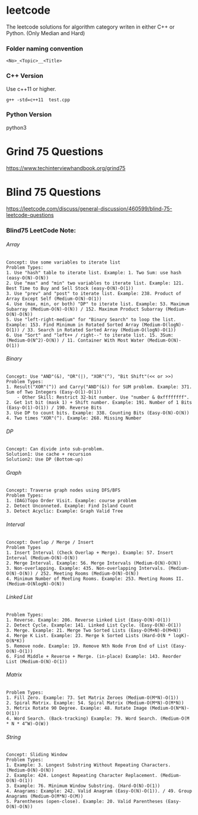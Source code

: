# leetcode
The leetcode solutions for algorithm category writen in either C++ or Python.
(Only Median and Hard)

### Folder naming convention
```
<No>_<Topic>__<Title>
```

### C++ Version
Use c++11 or higher.
```
g++ -std=c++11  test.cpp
```

### Python Version
python3






# Grind 75 Questions
https://www.techinterviewhandbook.org/grind75








# Blind 75 Questions
https://leetcode.com/discuss/general-discussion/460599/blind-75-leetcode-questions

### Blind75 LeetCode Note:

###### Array
```
Concept: Use some variables to iterate list
Problem Types:
1. Use "hash" table to iterate list. Example: 1. Two Sum: use hash (easy-O(N)-O(N))
2. Use "max" and "min" two variables to iterate list. Example: 121. Best Time to Buy and Sell Stock (easy-O(N)-O(1))
3. Use "prev" and "post" to iterate list. Example: 238. Product of Array Except Self (Medium-O(N)-O(1))
4. Use (max, min, or both) "DP" to iterate list. Example: 53. Maximum Subarray (Medium-O(N)-O(N)) / 152. Maximum Product Subarray (Medium-O(N)-O(N))
5. Use "left-right-medium" for "Binary Search" to loop the list. Example: 153. Find Minimum in Rotated Sorted Array (Medium-O(logN)-O(1)) / 33. Search in Rotated Sorted Array (Medium-O(logN)-O(1))
6. Use "Sort" and "left++ / right--" to iterate list. 15. 3Sum:  (Medium-O(N^2)-O(N)) / 11. Container With Most Water (Medium-O(N)-O(1))
```
###### Binary
```
Concept: Use "AND"(&), "OR"(|), "XOR"(^), "Bit Shift"(<< or >>)
Problem Types:
1. Result("XOR"(^)) and Carry("AND"(&)) for SUM problem. Example: 371. Sum of Two Integers (Easy-O(1)-O(1))
    - Other Skill: Restrict 32-bit number. Use "number & 0xffffffff".
2. Get 1st bit (mask 1) + Shift number. Example: 191. Number of 1 Bits (Easy-O(1)-O(1)) / 190. Reverse Bits
3. Use DP to count bits. Example: 338. Counting Bits (Easy-O(N)-O(N))
4. Two times "XOR"(^). Example: 268. Missing Number 
```

###### DP
```
Concept: Can divide into sub-problem.
Solution1: Use cache + recursion
Solution2: Use DP (Bottom-up)
```

###### Graph
```
Concept: Traverse graph nodes using DFS/BFS
Problem Types:
1. (DAG)Topo Order Visit. Example: course problem
2. Detect Unconneted. Example: Find Island Count
3. Detect Acyclic: Example: Graph Valid Tree
```


###### Interval
```
Concept: Overlap / Merge / Insert
Problem Types
1. Insert Interval (Check Overlap + Merge). Example: 57. Insert Interval (Medium-O(N)-O(N))
2. Merge Interval. Example: 56. Merge Intervals (Medium-O(N)-O(N))
3. Non-overlapping. Example: 435. Non-overlapping Intervals. (Medium-O(N)-O(N)) / 252. Meeting Rooms (Medium-O(N)-O(N))
4. Minimum Number of Meeting Rooms. Example: 253. Meeting Rooms II. (Medium-O(NlogN)-O(N))
```

###### Linked List
```
Problem Types:
1. Reverse. Example: 206. Reverse Linked List (Easy-O(N)-O(1))
2. Detect Cycle. Example: 141. Linked List Cycle. (Easy-O(N)-O(1))
3. Merge. Example: 21. Merge Two Sorted Lists (Easy-O(M+N)-O(M+N))
4. Merge K List. Example: 23. Merge k Sorted Lists (Hard-O(N * logK)-O(N*K))
5. Remove node. Example: 19. Remove Nth Node From End of List (Easy-O(N)-O(1))
6. Find Middle + Reverse + Merge. (in-place) Example: 143. Reorder List (Medium-O(N)-O(1))
```

###### Matrix
```
Problem Types:
1. Fill Zero. Example: 73. Set Matrix Zeroes (Medium-O(M*N)-O(1))
2. Spiral Matrix. Example: 54. Spiral Matrix (Medium-O(M*N)-O(M*N))
3. Metrix Rotate 90 Degree. Example: 48. Rotate Image (Medium-O(N*N)-O(1))
4. Word Search. (Back-tracking) Example: 79. Word Search. (Medium-O(M * N * 4^W)-O(W))
```


###### String
```
Concept: Sliding Window
Problem Types:
1. Example: 3. Longest Substring Without Repeating Characters. (Medium-O(N)-O(N))
2. Example: 424. Longest Repeating Character Replacement. (Medium-O(N)-O(1)) 
3. Example: 76. Minimum Window Substring. (Hard-O(N)-O(1)) 
4. Anagrams: Example: 242. Valid Anagram (Easy-O(N)-O(1)). / 49. Group Anagrams (Medium-O(M*N)-O(M))
5. Parentheses (open-close). Example: 20. Valid Parentheses (Easy-O(N)-O(N)) 
```


